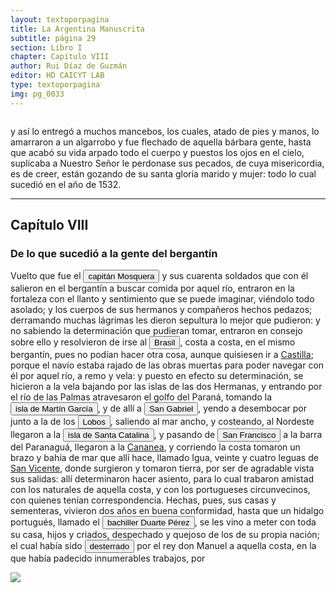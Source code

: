 ```yaml
---
layout: textoporpagina
title: La Argentina Manuscrita
subtitle: página 29
section: Libro I
chapter: Capítulo VIII
author: Rui Díaz de Guzmán
editor: HD CAICYT LAB
type: textoporpagina
img: pg_0033
---
```

<div class="row">
    <div class="column">
<p>y así lo entregó a muchos mancebos, los cuales, atado de pies y manos, lo amarraron a un algarrobo y fue flechado de aquella bárbara gente, hasta que acabó su vida arpado todo el cuerpo y puestos los ojos en el cielo, suplicaba a Nuestro Señor le perdonase sus pecados, de cuya misericordia, es de creer, están gozando de su santa gloria marido y mujer: todo lo cual sucedió en el año de 1532.</p><hr><h2>Capítulo VIII</h2><h3>De lo que sucedió a la gente del bergantín</h3><p>Vuelto que fue el <button class="balloon" data-balloon-pos="up" data-balloon-length="large" data-balloon="Ruiz García Mosquera">capitán Mosquera</button> y sus cuarenta soldados que con él salieron en el bergantín a buscar comida por aquel río, entraron en la fortaleza con el llanto y sentimiento que se puede imaginar, viéndolo todo asolado; y los cuerpos de sus hermanos y compañeros hechos pedazos; derramando muchas lágrimas les dieron sepultura lo mejor que pudieron: y no sabiendo la determinación que pudieran tomar, entraron en consejo sobre ello y resolvieron de irse al <a href="https://recogito.pelagios.org/document/wzqxhk0h3vpikm/part/1/edit#bf751c4a-d4e0-438a-b37f-c8a7db6d9395" target="_blank"><button class="balloon" data-balloon-pos="up" data-balloon-length="large" data-balloon="La costa de lo que hoy es territorio brasileño fue el primer punto al que llegaron los europeos en América del Sur. La primera expedición que exploró la región fue un desprendimiento de la flota portuguesa que Vasco da Gama (1460-1524) llevaba hacia Oriente. Las naves dirigidas por Pedro Álvarez de Cabral (1467-1520) se alejaron excesivamente de la costa de África y terminaron en el extremo sur de actual territorio del Estado de Bahía, en que el permanecieron entre abril y mayo del año 1500.">Brasil</button></a>, costa a costa, en el mismo bergantín, pues no podían hacer otra cosa, aunque quisiesen ir a <a href="https://recogito.pelagios.org/document/wzqxhk0h3vpikm/part/1/edit#e97992e9-2ca4-4346-941e-7ed5abab52a9" target="_blank">Castilla</a>; porque el navío estaba rajado de las obras muertas para poder navegar con él por aquel río, a remo y vela: y puesto en efecto su determinación, se hicieron a la vela bajando por las islas de las dos Hermanas, y entrando por el río de las Palmas atravesaron el golfo del Paraná, tomando la <button class="balloon" data-balloon-pos="up" data-balloon-length="large" data-balloon="La isla del mismo nombre en el Río de la Plata.">isla de Martín García</button>, y de allí a <a href="https://recogito.pelagios.org/document/wzqxhk0h3vpikm/part/1/edit#456c0c27-c2e5-4713-9a10-91b8c1f47732" target="_blank"><button class="balloon" data-balloon-pos="up" data-balloon-length="large" data-balloon="Isla del mismo nombre en la costa uruguaya frente a Colonia.. Isla de San Gabriel en el Río de la Plata.">San Gabriel</button></a>, yendo a desembocar por junto a la de los <button class="balloon" data-balloon-pos="up" data-balloon-length="large" data-balloon="Refiere a la isla que se encuentra al sureste de Punta del Este en Uruguay. Esta isla resultaba clave, por su colonia de lobos marinos, para el abstecimiento de los barcos que salían o entraban al Río de la Plata en su exploración temprana.">Lobos</button>, saliendo al mar ancho, y costeando, al Nordeste llegaron a la <a href="https://recogito.pelagios.org/document/wzqxhk0h3vpikm/part/1/edit#dfe67bf4-eabe-4969-b2be-5ee292936076" target="_blank"><button class="balloon" data-balloon-pos="up" data-balloon-length="large" data-balloon="Es la isla que alberga actualmente a la ciudad de Florianópolis, sobre la costa del estado de Santa Catalina. La isla fue bautizada con su nombre moderno por Sebastián Caboto, que realizó allí una larga parada de reabastecimiento de su armada antes de adentrarse a explorar el Río de la Plata.">isla de Santa Catalina</button></a>, y pasando de <button class="balloon" data-balloon-pos="up" data-balloon-length="large" data-balloon="Refiere al río que en la actualidad recibe el mismo nombre y que se ubica en las cercanías de Pernambuco. No obstantes, en mapas de principios del siglo XVI aparece otro río con el mismo nombre entre la isla de Santa Catalina y Cananea. En este caso, parecería referir a un río próximo a la isla de Santa Catalina y Cananea.">San Francisco</button> a la barra del Paranaguá, llegaron a la <a href="https://recogito.pelagios.org/document/wzqxhk0h3vpikm/part/1/edit#67f6cd28-a80f-43f9-8381-8ac9523aad19" target="_blank">Cananea</a>, y corriendo la costa tomaron un brazo y bahía de mar que allí hace, llamado Igua, veinte y cuatro leguas de <a href="https://recogito.pelagios.org/document/wzqxhk0h3vpikm/part/1/edit#636afc46-37d3-430d-83fe-f7fa1eeafbb2" target="_blank">San Vicente</a>, donde surgieron y tomaron tierra, por ser de agradable vista sus salidas: allí determinaron hacer asiento, para lo cual trabaron amistad con los naturales de aquella costa, y con los portugueses circunvecinos, con quienes tenían correspondencia. Hechas, pues, sus casas y sementeras, vivieron dos años en buena conformidad, hasta que un hidalgo portugués, llamado el <button class="balloon" data-balloon-pos="up" data-balloon-length="large" data-balloon="El famoso bachiller de Cananea, un personaje muy importante de la temprana exploración, conquista y colonización del Sur de Brasil. El Bachiller ya estaba instalado en la zona de Cananea desde principios del siglo XVI. Por supuesto el relato del encuentro del Bachiller con los sobreviviente de la historia de Lucía Miranda es ficcional. Bibliografía: Avonto, Luigi, &quot;El Bachiller de la Cananea, un misterioso 'Rey Blanco' en los albores del Brasil&quot;, en Humanidades: Revista de la Universidad de Montevideo, Año 1, núm 1, 2001, pp. 103-122; Metcalf, Alida C., Go-Betweens and the Colonization of Brazil, 1500-1600, Austin, University of Texas Press, 2005">bachiller Duarte Pérez</button>, se les vino a meter con toda su casa, hijos y criados, despechado y quejoso de los de su propia nación; el cual había sido <button class="balloon" data-balloon-pos="up" data-balloon-length="large" data-balloon="El Bachiller de Cananea seguramente era un degredado, un prisionero protugués que a cambio del perdón real decidía ir a vivir entre los nativos de las áreas de instalación y comercio portugués con el fin de fomentar los intercambios entre ambas partes.">desterrado</button> por el rey don Manuel a aquella costa, en la que había padecido innumerables trabajos, por </p></div>

<div class="column">
<a href="{{site.baseurl}}/assets/img/argentina_manuscrita/{{page.img}}.jpg"><img src="{{site.baseurl}}/assets/img/argentina_manuscrita/{{page.img}}.jpg"></a>
</div>
</div>
